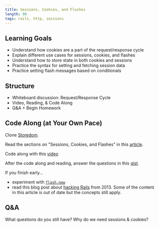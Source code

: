 ```yaml
---
title: Sessions, Cookies, and Flashes
length: 90
tags: rails, http, sessions
---
```


## Learning Goals
* Understand how cookies are a part of the request/response cycle
* Explain different use cases for sessions, cookies, and flashes
* Understand how to store state in both cookies and sessions
* Practice the syntax for setting and fetching session data
* Practice setting flash messages based on conditionals

## Structure

* Whiteboard discussion: Request/Response Cycle
* Video, Reading, & Code Along
* Q&A + Begin Homework

## Code Along (at Your Own Pace)

Clone [Storedom](https://github.com/turingschool-examples/storedom).

Read the sections on "Sessions, Cookies, and Flashes" in this [article](http://www.theodinproject.com/ruby-on-rails/sessions-cookies-and-authentication).

Code along with this [video](https://vimeo.com/130058574)

After the code along and reading, answer the questions in this [gist](https://gist.github.com/case-eee/4ec903b9c5f32d29c568e4b7bab91123).

If you finish early...

* experiment with [`flash.now`](http://guides.rubyonrails.org/action_controller_overview.html#flash-now)
* read this blog post about [hacking Rails](http://robertheaton.com/2013/07/22/how-to-hack-a-rails-app-using-its-secret-token/) from 2013. Some of the content in this article is out of date but the concepts still apply.

## Q&A

What questions do you still have? Why do we need sessions & cookies?
